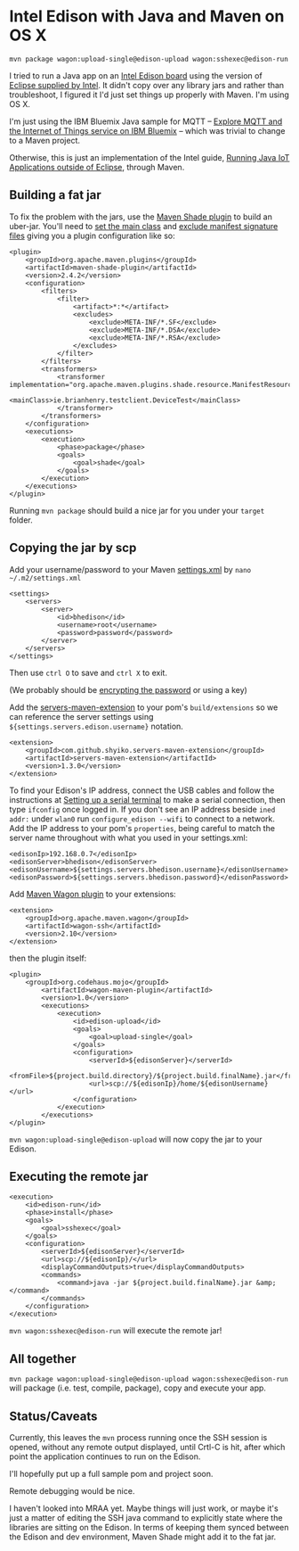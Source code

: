 # Intel Edison with Java and Maven on OS X

```mvn package wagon:upload-single@edison-upload wagon:sshexec@edison-run```

I tried to run a Java app on an [Intel Edison board](https://software.intel.com/en-us/iot/hardware/edison) using the version of [Eclipse supplied by Intel](https://software.intel.com/en-us/installing-the-eclipse-ide). It didn't copy over any library jars and rather than troubleshoot, I figured it I'd just set things up properly with Maven. I'm using OS X.

I'm just using the IBM Bluemix Java sample for MQTT –
[Explore MQTT and the Internet of Things service on IBM Bluemix](http://www.ibm.com/developerworks/cloud/library/cl-mqtt-bluemix-iot-node-red-app/) – which was trivial to change to a Maven project.

Otherwise, this is just an implementation of the Intel guide, [Running Java IoT Applications outside of Eclipse](https://software.intel.com/en-us/node/596288), through Maven.

## Building a fat jar

To fix the problem with the jars, use the [Maven Shade plugin](http://maven.apache.org/plugins/maven-shade-plugin/) to build an uber-jar. You'll need to [set the main class](http://maven.apache.org/plugins/maven-shade-plugin/examples/executable-jar.html) and [exclude manifest signature files](http://stackoverflow.com/a/6743609) giving you a plugin configuration like so:

```
<plugin>
	<groupId>org.apache.maven.plugins</groupId>
	<artifactId>maven-shade-plugin</artifactId>
	<version>2.4.2</version>
	<configuration>
		<filters>
			<filter>
				<artifact>*:*</artifact>
				<excludes>
					<exclude>META-INF/*.SF</exclude>
					<exclude>META-INF/*.DSA</exclude>
					<exclude>META-INF/*.RSA</exclude>
				</excludes>
			</filter>
		</filters>
		<transformers>
			<transformer implementation="org.apache.maven.plugins.shade.resource.ManifestResourceTransformer">
				<mainClass>ie.brianhenry.testclient.DeviceTest</mainClass>
			</transformer>
		</transformers>
	</configuration>
	<executions>
		<execution>
			<phase>package</phase>
			<goals>
				<goal>shade</goal>
			</goals>
		</execution>
	</executions>
</plugin>
```

Running ```mvn package``` should build a nice jar for you under your ```target``` folder.

## Copying the jar by scp

Add your username/password to your Maven [settings.xml](https://maven.apache.org/settings.html) by ```nano ~/.m2/settings.xml``` 

```
<settings>
	<servers>
		<server>
			<id>bhedison</id>
			<username>root</username>
			<password>password</password>
		</server>   
	</servers>
</settings>
```
Then use ```ctrl O``` to save and ```ctrl X``` to exit.

(We probably should be [encrypting the password](https://maven.apache.org/guides/mini/guide-encryption.html) or using a key)

Add the [servers-maven-extension](https://github.com/shyiko/servers-maven-extension) to your pom's ```build/extensions``` so we can reference the server settings using ```${settings.servers.edison.username}``` notation.

```
<extension>
	<groupId>com.github.shyiko.servers-maven-extension</groupId>
	<artifactId>servers-maven-extension</artifactId>
	<version>1.3.0</version>
</extension>
```
To find your Edison's IP address, connect the USB cables and follow the instructions at [Setting up a serial terminal](https://software.intel.com/en-us/setting-up-serial-terminal-intel-edison-board) to make a serial connection, then type ```ifconfig``` once logged in. If you don't see an IP address beside ```ined addr:``` under ```wlan0``` run ```configure_edison --wifi``` to connect to a network. Add the IP address to your pom's ```properties```, being careful to match the server name throughout with what you used in your settings.xml:

```
<edisonIp>192.168.0.7</edisonIp>
<edisonServer>bhedison</edisonServer>
<edisonUsername>${settings.servers.bhedison.username}</edisonUsername>
<edisonPassword>${settings.servers.bhedison.password}</edisonPassword>
```
Add [Maven Wagon plugin](http://www.mojohaus.org/wagon-maven-plugin/) to your extensions:

```
<extension>
	<groupId>org.apache.maven.wagon</groupId>
	<artifactId>wagon-ssh</artifactId>
	<version>2.10</version>
</extension>
```
then the plugin itself:

```
<plugin>
	<groupId>org.codehaus.mojo</groupId>
		<artifactId>wagon-maven-plugin</artifactId>
		<version>1.0</version>
		<executions>
			<execution>
				<id>edison-upload</id>
				<goals>
					<goal>upload-single</goal>
				</goals>
				<configuration>
					<serverId>${edisonServer}</serverId>
					<fromFile>${project.build.directory}/${project.build.finalName}.jar</fromFile>
					<url>scp://${edisonIp}/home/${edisonUsername}</url>
				</configuration>
			</execution>
		</executions>
</plugin>
```

```mvn wagon:upload-single@edison-upload``` will now copy the jar to your Edison.

## Executing the remote jar

```
<execution>
	<id>edison-run</id>
	<phase>install</phase>
	<goals>
		<goal>sshexec</goal>
	</goals>
	<configuration>
		<serverId>${edisonServer}</serverId>
		<url>scp://${edisonIp}/</url>
		<displayCommandOutputs>true</displayCommandOutputs>
		<commands>
			<command>java -jar ${project.build.finalName}.jar &amp;</command>
		</commands>
	</configuration>
</execution>
```

```mvn wagon:sshexec@edison-run``` will execute the remote jar!
## All together
```mvn package wagon:upload-single@edison-upload wagon:sshexec@edison-run``` will package (i.e. test, compile, package), copy and execute your app.

## Status/Caveats

Currently, this leaves the ```mvn``` process running once the SSH session is opened, without any remote output displayed, until Crtl-C is hit, after which point the application continues to run on the Edison.

I'll hopefully put up a full sample pom and project soon. 

Remote debugging would be nice.

I haven't looked into MRAA yet. Maybe things will just work, or maybe it's just a matter of editing the SSH java command to explicitly state where the libraries are sitting on the Edison. In terms of keeping them synced between the Edison and dev environment, Maven Shade might add it to the fat jar.